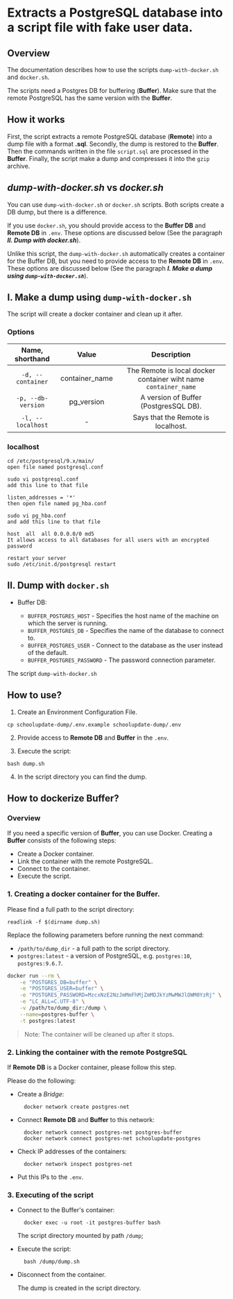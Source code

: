 # Extracts a PostgreSQL database into a script file with fake user data.

## Overview

The documentation describes how to use the scripts `dump-with-docker.sh` and `docker.sh`.

The scripts need a Postgres DB for buffering (**Buffer**). Make sure that the remote PostgreSQL has the same version with the **Buffer**.

## How it works

First, the script extracts a remote PostgreSQL database (**Remote**) into a dump file with a format **.sql**. Secondly, the dump is restored to the **Buffer**. Then the commands written in the file `script.sql` are processed in the **Buffer**. Finally, the script make a dump and compresses it into the `gzip` archive.

## _dump-with-docker.sh_ vs _docker.sh_

You can use `dump-with-docker.sh` or `docker.sh` scripts. Both scripts create a DB dump, but there is a difference.

If you use `docker.sh`, you should provide access to the **Buffer DB** and **Remote DB** in `.env`. These options are discussed below (See the paragraph **_II. Dump with docker.sh_**).

Unlike this script, the `dump-with-docker.sh` automatically creates a container for the Buffer DB, but you need to provide access to the **Remote DB** in `.env`. These options are discussed below (See the paragraph **_I. Make a dump using `dump-with-docker.sh`_**).

## I. Make a dump using `dump-with-docker.sh`

The script will create a docker container and clean up it after.

### Options

 Name, shorthand   |     Value      |                           Description
:----------------: | :------------: | :-------------------------------------------------------------:
`-d, --container`  | container_name | The Remote is local docker container wiht name `container_name`
`-p, --db-version` |   pg_version   |              A version of Buffer (PostgresSQL DB).
`-l, --localhost`  |       -        |               Says that the Remote is localhost.

### localhost

```
cd /etc/postgresql/9.x/main/
open file named postgresql.conf

sudo vi postgresql.conf
add this line to that file

listen_addresses = '*'
then open file named pg_hba.conf

sudo vi pg_hba.conf
and add this line to that file

host  all  all 0.0.0.0/0 md5
It allows access to all databases for all users with an encrypted password

restart your server
sudo /etc/init.d/postgresql restart
```

## II. Dump with `docker.sh`

- Buffer DB:

  - `BUFFER_POSTGRES_HOST` - Specifies the host name of the machine on which the server is running.
  - `BUFFER_POSTGRES_DB` - Specifies the name of the database to connect to.
  - `BUFFER_POSTGRES_USER` - Connect to the database as the user instead of the default.
  - `BUFFER_POSTGRES_PASSWORD` - The password connection parameter.

The script `dump-with-docker.sh`

## How to use?

1. Create an Environment Configuration File.

  ```
  cp schoolupdate-dump/.env.example schoolupdate-dump/.env
  ```

2. Provide access to **Remote DB** and **Buffer** in the `.env`.

3. Execute the script:

  ```
  bash dump.sh
  ```

4. In the script directory you can find the dump.

## How to dockerize **Buffer**?

### Overview

If you need a specific version of **Buffer**, you can use Docker. Creating a **Buffer** consists of the following steps:

- Create a Docker container.
- Link the container with the remote PostgreSQL.
- Connect to the container.
- Execute the script.

### 1\. Creating a docker container for the Buffer.

Please find a full path to the script directory:

```
readlink -f $(dirname dump.sh)
```

Replace the following parameters before running the next command:

- `/path/to/dump_dir` - a full path to the script directory.
- `postgres:latest` - a version of PostgreSQL, e.g. `postgres:10`, `postgres:9.6.7`.

```sh
docker run --rm \
    -e "POSTGRES_DB=buffer" \
    -e "POSTGRES_USER=buffer" \
    -e "POSTGRES_PASSWORD=MzcxNzE2NzJmMmFhMjZmMDJkYzMwMWJlOWM0YzRj" \
    -e "LC_ALL=C.UTF-8" \
    -v /path/to/dump_dir:/dump \
    --name=postgres-buffer \
    -t postgres:latest
```

> Note: The container will be cleaned up after it stops.

### 2\. Linking the container with the remote PostgreSQL

If **Remote DB** is a Docker container, please follow this step.

Please do the following:

- Create a _Bridge_:

  ```
    docker network create postgres-net
  ```

- Connect **Remote DB** and **Buffer** to this network:

  ```
    docker network connect postgres-net postgres-buffer
    docker network connect postgres-net schoolupdate-postgres
  ```

- Check IP addresses of the containers:

  ```
    docker network inspect postgres-net
  ```

- Put this IPs to the `.env`.

### 3\. Executing of the script

- Connect to the Buffer's container:

  ```
    docker exec -u root -it postgres-buffer bash
  ```

  The script directory mounted by path `/dump`;

- Execute the script:

  ```
    bash /dump/dump.sh
  ```

- Disconnect from the container.

  The dump is created in the script directory.
